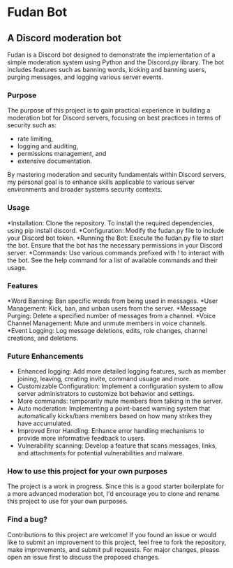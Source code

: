 # Fudan Bot

## A Discord moderation bot

Fudan is a Discord bot designed to demonstrate the implementation of a simple moderation system using Python and the Discord.py library. The bot includes features such as banning words, kicking and banning users, purging messages, and logging various server events.

### Purpose

The purpose of this project is to gain practical experience in building a moderation bot for Discord servers, focusing on best practices in terms of security such as:
* rate limiting,
* logging and auditing,
* permissions management, and
* extensive documentation.

By mastering moderation and security fundamentals within Discord servers, my personal goal is to enhance skills applicable to various server environments and broader systems security contexts.

### Usage

*Installation: Clone the repository. To install the required dependencies, using pip install discord.
*Configuration: Modify the fudan.py file to include your Discord bot token.
*Running the Bot: Execute the fudan.py file to start the bot. Ensure that the bot has the necessary permissions in your Discord server.
*Commands: Use various commands prefixed with ! to interact with the bot. See the help command for a list of available commands and their usage.

### Features

*Word Banning: Ban specific words from being used in messages.
*User Management: Kick, ban, and unban users from the server.
*Message Purging: Delete a specified number of messages from a channel.
*Voice Channel Management: Mute and unmute members in voice channels.
*Event Logging: Log message deletions, edits, role changes, channel creations, and deletions.

### Future Enhancements

* Enhanced logging: Add more detailed logging features, such as member joining, leaving, creating invite, command usuage and more.
* Customizable Configuration: Implement a configuration system to allow server administrators to customize bot behavior and settings.
* More commands: temporarily mute members from talking in the server.
* Auto moderation: Implementing a point-based warning system that automatically kicks/bans members based on how many strikes they have accumulated.
* Improved Error Handling: Enhance error handling mechanisms to provide more informative feedback to users.
* Vulnerability scanning: Develop a feature that scans messages, links, and attachments for potential vulnerabilities and malware.


### How to use this project for your own purposes

The project is a work in progress. Since this is a good starter boilerplate for a more advanced moderation bot, I'd encourage you to clone and rename this project to use for your own purposes.

### Find a bug?

Contributions to this project are welcome! If you found an issue or would like to submit an improvement to this project, feel free to fork the repository, make improvements, and submit pull requests. For major changes, please open an issue first to discuss the proposed changes.
